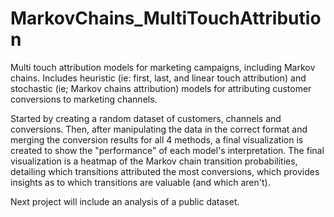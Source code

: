 # MarkovChains_MultiTouchAttribution
Multi touch attribution models for marketing campaigns, including Markov chains. Includes heuristic (ie: first, last, and linear touch attribution) and stochastic (ie; Markov chains attribution) models for attributing customer conversions to marketing channels.

Started by creating a random dataset of customers, channels and conversions. Then, after manipulating the data in the correct format and merging the conversion results for all 4 methods, a final visualization is created to show the "performance" of each model's interpretation. The final visualization is a heatmap of the Markov chain transition probabilities, detailing which transitions attributed the most conversions, which provides insights as to which transitions are valuable (and which aren't).

Next project will include an analysis of a public dataset.
